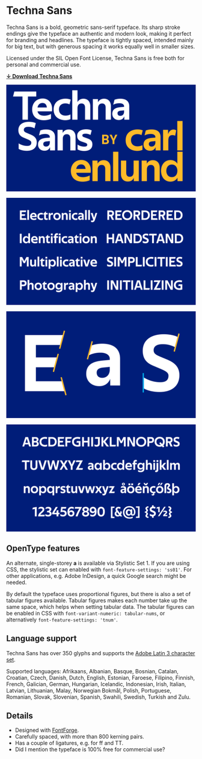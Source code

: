 # Techna Sans

Techna Sans is a bold, geometric sans-serif typeface.
Its sharp stroke endings give the typeface an authentic and modern look,
making it perfect for branding and headlines.
The typeface is tightly spaced, intended mainly for big text,
but with generous spacing it works equally well in smaller sizes.

Licensed under the SIL Open Font License,
Techna Sans is free both for personal and commercial use.

**[↓ Download Techna Sans](https://github.com/carlenlund/techna-sans/releases/download/v1.000/techna-sans.zip)**

![](specimen/title.png)

![](specimen/sample.png)

![](specimen/details.png)

![](specimen/glyphs.png)

## OpenType features

An alternate, single-storey **a** is available via Stylistic Set 1.
If you are using CSS, the stylistic set can enabled with `font-feature-settings: 'ss01'`.
For other applications, e.g. Adobe InDesign, a quick Google search might be needed.

By default the typeface uses proportional figures,
but there is also a set of tabular figures available.
Tabular figures makes each number take up the same space,
which helps when setting tabular data.
The tabular figures can be enabled in CSS with `font-variant-numeric: tabular-nums`, or alternatively `font-feature-settings: 'tnum'`.

## Language support

Techna Sans has over 350 glyphs and supports the [Adobe Latin 3 character set](https://adobe-type-tools.github.io/adobe-latin-charsets/adobe-latin-3.html).

Supported languages: Afrikaans, Albanian, Basque, Bosnian, Catalan, Croatian,
Czech, Danish, Dutch, English, Estonian, Faroese, Filipino, Finnish, French,
Galician, German, Hungarian, Icelandic, Indonesian, Irish, Italian, Latvian,
Lithuanian, Malay, Norwegian Bokmål, Polish, Portuguese, Romanian, Slovak,
Slovenian, Spanish, Swahili, Swedish, Turkish and Zulu.

## Details

- Designed with [FontForge](httpx://fontforge.org).
- Carefully spaced, with more than 800 <!-- UPDATE --> kerning pairs.
- Has a couple of ligatures, e.g. for ff and TT.
- Did I mention the typeface is 100% free for commercial use?
